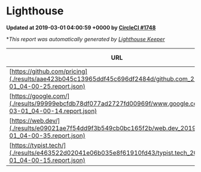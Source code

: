 
# Lighthouse

**Updated at 2019-03-01 04:00:59 +0000 by [CircleCI #1748](https://circleci.com/gh/ItinerisLtd/lighthouse-keeper-example/1748)**

**This report was automatically generated by [Lighthouse Keeper](https://github.com/itinerisltd/lighthouse-keeper)*

| URL | Performance | Accessibility | Best Practices | SEO | PWA | Updated At |
| --- | --- | --- | --- | --- | --- | --- |
| [https://github.com/pricing](./results/aae423b045c13965ddf45c696df2484d/github.com_2019-03-01_04-00-25.report.json) | 0.8 | 0.89 | 0.93 | 0.9 | 0.58 | 2019-03-01T04:00:25.682Z |
| [https://google.com/](./results/99999ebcfdb78df077ad2727fd00969f/www.google.com_2019-03-01_04-00-14.report.json) | 0.95 | 0.71 | 0.93 | 0.8 | 0.58 | 2019-03-01T04:00:14.491Z |
| [https://web.dev/](./results/e09021ae7f54dd9f3b549cb0bc165f2b/web.dev_2019-03-01_04-00-35.report.json) | 0.96 | 0.93 | 1 | 0.91 | 1 | 2019-03-01T04:00:35.812Z |
| [https://typist.tech/](./results/e463522d02041e06b035e8f61910fd43/typist.tech_2019-03-01_04-00-15.report.json) | 1 |  |  |  |  | 2019-03-01T04:00:15.342Z |
